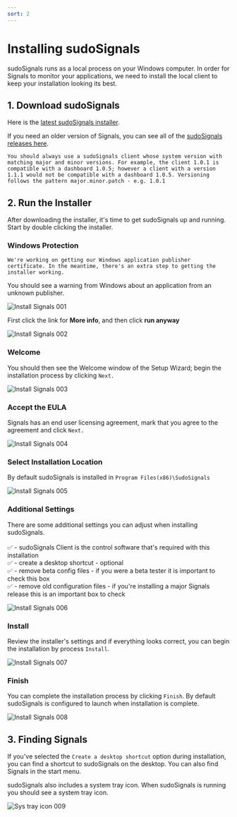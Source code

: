 ```yaml
---
sort: 2
---
```


# Installing sudoSignals

sudoSignals runs as a local process on your Windows computer. In order for Signals to monitor your applications, we need to install the local client to keep your installation looking its best.

## 1. Download sudoSignals

Here is the [latest sudoSignals installer](https://github.com/SudoMagicCode/sudoSignals_releases/releases/latest/download/SudoSignals_Installer.msi).

If you need an older version of Signals, you can see all of the [sudoSignals releases here](https://github.com/SudoMagicCode/sudoSignals_releases/releases).

```note
You should always use a sudoSignals client whose system version with matching major and minor versions. For example, the client 1.0.1 is compatible with a dashboard 1.0.5; however a client with a version 1.1.1 would not be compatible with a dashboard 1.0.5. Versioning follows the pattern major.minor.patch - e.g. 1.0.1
```

## 2. Run the Installer
After downloading the installer, it's time to get sudoSignals up and running. Start by double clicking the installer.

### Windows Protection

```note
We're working on getting our Windows application publisher certificate. In the meantime, there's an extra step to getting the installer working. 
```

You should see a warning from Windows about an application from an unknown publisher. 

![Install Signals 001](../assets/images/windows-installer/install-signals-001.png)

First click the link for **More info**, and then click **run anyway**

![Install Signals 002](../assets/images/windows-installer/install-signals-002.png)

### Welcome

You should then see the Welcome window of the Setup Wizard; begin the installation process by clicking `Next.`

![Install Signals 003](../assets/images/windows-installer/install-signals-003.png)

### Accept the EULA

Signals has an end user licensing agreement, mark that you agree to the agreement and click `Next.`

![Install Signals 004](../assets/images/windows-installer/install-signals-004.png)

### Select Installation Location

By default sudoSignals is installed in `Program Files(x86)\SudoSignals`

![Install Signals 005](../assets/images/windows-installer/install-signals-005.png)

### Additional Settings

There are some additional settings you can adjust when installing sudoSignals.  
<br>
✅ - sudoSignals Client is the control software that's required with this installation  
✅ - create a desktop shortcut - optional  
✅ - remove beta config files - if you were a beta tester it is important to check this box  
✅ - remove old configuration files - if you're installing a major Signals release this is an important box to check  

![Install Signals 006](../assets/images/windows-installer/install-signals-006.png)


### Install

Review the installer's settings and if everything looks correct, you can begin the installation by process `Install`.

![Install Signals 007](../assets/images/windows-installer/install-signals-007.png)

### Finish

You can complete the installation process by clicking `Finish`. By default sudoSignals is configured to launch when installation is complete.

![Install Signals 008](../assets/images/windows-installer/install-signals-008.png)


## 3. Finding Signals

If you've selected the `Create a desktop shortcut` option during installation, you can find a shortcut to sudoSignals on the desktop. You can also find Signals in the start menu. 

sudoSignals also includes a system tray icon. When sudoSignals is running you should see a system tray icon.

![Sys tray icon 009](../assets/images/windows-installer/install-signals-009.png)
